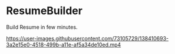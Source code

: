 # ResumeBuilder
Build Resume in few minutes.

https://user-images.githubusercontent.com/73105729/138410693-3a2e15e0-4518-499b-a11e-af5a34de10ed.mp4


